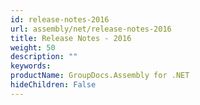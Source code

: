 ```yaml
---
id: release-notes-2016
url: assembly/net/release-notes-2016
title: Release Notes - 2016
weight: 50
description: ""
keywords: 
productName: GroupDocs.Assembly for .NET
hideChildren: False
---
```

